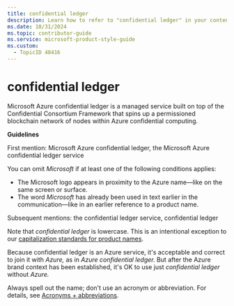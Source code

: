 ```yaml
---
title: confidential ledger
description: Learn how to refer to "confidential ledger" in your content.
ms.date: 10/31/2024
ms.topic: contributor-guide
ms.service: microsoft-product-style-guide
ms.custom:
  - TopicID 48416
---
```



# confidential ledger

Microsoft Azure confidential ledger is a managed service built on top of the Confidential Consortium Framework that spins up a permissioned blockchain network of nodes within Azure confidential computing.

**Guidelines**

First mention: Microsoft Azure confidential ledger, the Microsoft Azure confidential ledger service

You can omit *Microsoft* if at least one of the following conditions applies:

- The Microsoft logo appears in proximity to the Azure name—like on the same screen or surface.
- The word *Microsoft* has already been used in text earlier in the communication—like in an earlier reference to a product name.

Subsequent mentions: the confidential ledger service, confidential ledger

Note that *confidential ledger* is lowercase. This is an intentional exception to our [capitalization standards for product names](~\capitalization-standards\product-names-vs-instances.md).

Because confidential ledger is an Azure service, it's acceptable and correct to join it with *Azure,* as in *Azure confidential ledger.* But after the Azure brand context has been established, it's OK to use just *confidential ledger* without *Azure.*

Always spell out the name; don't use an acronym or abbreviation. For details, see [Acronyms + abbreviations](~\acronyms-and-abbreviations.md).




